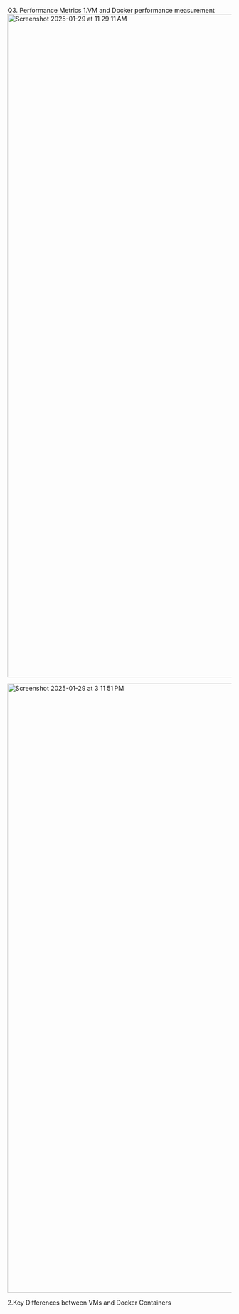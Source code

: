 Q3. Performance Metrics
1.VM and Docker performance measurement
<img width="1487" alt="Screenshot 2025-01-29 at 11 29 11 AM" src="https://github.com/user-attachments/assets/d4945499-7326-4b58-a269-1c7fe7917513" />

<img width="1365" alt="Screenshot 2025-01-29 at 3 11 51 PM" src="https://github.com/user-attachments/assets/caa5eb01-7fc2-4a09-bf6f-8b61bdad5283" />

2.Key Differences between VMs and Docker Containers
